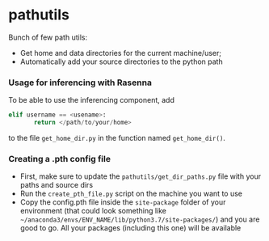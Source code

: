 # pathutils
Bunch of few path utils:
 - Get home and data directories for the current machine/user; 
 - Automatically add your source directories to the python path

### Usage for inferencing with Rasenna 

To be able to use the inferencing component, add 
```python
elif username == <usename>:
	   return </path/to/your/home>
```
to the file ```get_home_dir.py``` in the function named ```get_home_dir()```.

### Creating a .pth config file 
- First, make sure to update the `pathutils/get_dir_paths.py` file with your paths and source dirs
- Run the `create_pth_file.py` script on the machine you want to use
- Copy the config.pth file inside the `site-package` folder of your environment (that could look something like `~/anaconda3/envs/ENV_NAME/lib/python3.7/site-packages/`) and you are good to go. All your packages (including this one) will be available 
